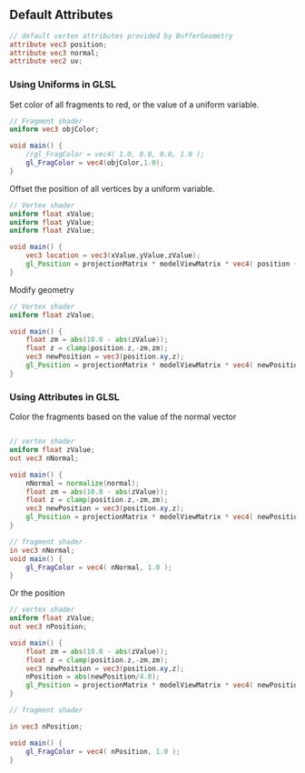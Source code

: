 ## Default Attributes
```glsl
// default vertex attributes provided by BufferGeometry
attribute vec3 position;
attribute vec3 normal;
attribute vec2 uv;
```

### Using Uniforms in GLSL
Set color of all fragments to red, or the value of a uniform variable.
```glsl
// Fragment shader
uniform vec3 objColor;

void main() {
    //gl_FragColor = vec4( 1.0, 0.0, 0.0, 1.0 );
    gl_FragColor = vec4(objColor,1.0);
}
```

Offset the position of all vertices by a uniform variable.
```glsl
// Vertex shader
uniform float xValue;
uniform float yValue;
uniform float zValue; 

void main() {
    vec3 location = vec3(xValue,yValue,zValue);
    gl_Position = projectionMatrix * modelViewMatrix * vec4( position + location, 1.0 );
}
```

Modify geometry
```glsl
// Vertex shader
uniform float zValue;

void main() {
    float zm = abs(10.0 - abs(zValue));
    float z = clamp(position.z,-zm,zm);
    vec3 newPosition = vec3(position.xy,z);
    gl_Position = projectionMatrix * modelViewMatrix * vec4( newPosition, 1.0 );
}
```

### Using Attributes in GLSL
Color the fragments based on the value of the normal vector
```glsl

// vertex shader
uniform float zValue;
out vec3 nNormal;

void main() {
    nNormal = normalize(normal);
    float zm = abs(10.0 - abs(zValue));
    float z = clamp(position.z,-zm,zm);
    vec3 newPosition = vec3(position.xy,z);
    gl_Position = projectionMatrix * modelViewMatrix * vec4( newPosition, 1.0 );
}

// fragment shader
in vec3 nNormal;
void main() {
    gl_FragColor = vec4( nNormal, 1.0 );
}
```

Or the position
```glsl
// vertex shader
uniform float zValue;
out vec3 nPosition;

void main() {
    float zm = abs(10.0 - abs(zValue));
    float z = clamp(position.z,-zm,zm);
    vec3 newPosition = vec3(position.xy,z);
    nPosition = abs(newPosition/4.0);
    gl_Position = projectionMatrix * modelViewMatrix * vec4( newPosition, 1.0 );
}

// fragment shader

in vec3 nPosition;

void main() {
    gl_FragColor = vec4( nPosition, 1.0 );
}
```